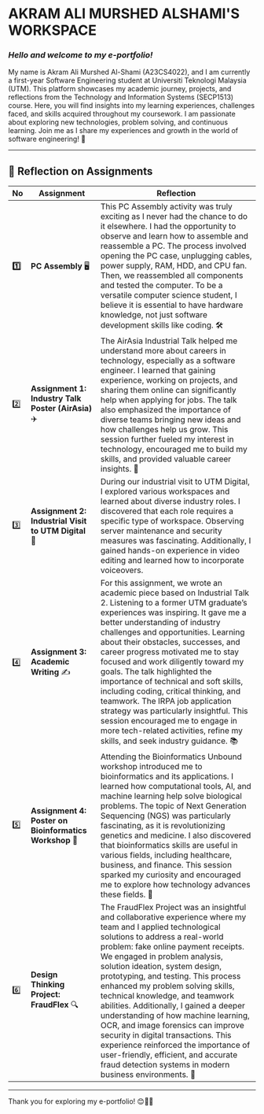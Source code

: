 # **AKRAM ALI MURSHED ALSHAMI'S WORKSPACE**

### *Hello and welcome to my e-portfolio!*

My name is Akram Ali Murshed Al-Shami (A23CS4022), and I am currently a first-year Software Engineering student at Universiti Teknologi Malaysia (UTM). This platform showcases my academic journey, projects, and reflections from the Technology and Information Systems (SECP1513) course. Here, you will find insights into my learning experiences, challenges faced, and skills acquired throughout my coursework. I am passionate about exploring new technologies, problem solving, and continuous learning. Join me as I share my experiences and growth in the world of software engineering! 🚀

---

## **📌 Reflection on Assignments**

| **No**  | **Assignment**                                             | **Reflection**                                                                                                                                                                                                                                                                                                                                                                                                                                                                                                                                                                                                                                                                      |
| --- | ------------------------------------------------------ | ------------------------------------------------------------------------------------------------------------------------------------------------------------------------------------------------------------------------------------------------------------------------------------------------------------------------------------------------------------------------------------------------------------------------------------------------------------------------------------------------------------------------------------------------------------------------------------------------------------------------------------------------------------------------------- |
| **1️⃣** | **PC Assembly** 🖥️                                    | This PC Assembly activity was truly exciting as I never had the chance to do it elsewhere. I had the opportunity to observe and learn how to assemble and reassemble a PC. The process involved opening the PC case, unplugging cables, power supply, RAM, HDD, and CPU fan. Then, we reassembled all components and tested the computer. To be a versatile computer science student, I believe it is essential to have hardware knowledge, not just software development skills like coding. 🛠️                                                                                                                                                                               |
| 2️⃣ | **Assignment 1: Industry Talk Poster (AirAsia)** ✈️    | The AirAsia Industrial Talk helped me understand more about careers in technology, especially as a software engineer. I learned that gaining experience, working on projects, and sharing them online can significantly help when applying for jobs. The talk also emphasized the importance of diverse teams bringing new ideas and how challenges help us grow. This session further fueled my interest in technology, encouraged me to build my skills, and provided valuable career insights. 🎯                                                                                                                                                                            |
| 3️⃣ | **Assignment 2: Industrial Visit to UTM Digital** 🏢   | During our industrial visit to UTM Digital, I explored various workspaces and learned about diverse industry roles. I discovered that each role requires a specific type of workspace. Observing server maintenance and security measures was fascinating. Additionally, I gained hands-on experience in video editing and learned how to incorporate voiceovers.                                                                                                                                                                                                                                                                                                               |
| 4️⃣ | **Assignment 3: Academic Writing** ✍️                  | For this assignment, we wrote an academic piece based on Industrial Talk 2. Listening to a former UTM graduate’s experiences was inspiring. It gave me a better understanding of industry challenges and opportunities. Learning about their obstacles, successes, and career progress motivated me to stay focused and work diligently toward my goals. The talk highlighted the importance of technical and soft skills, including coding, critical thinking, and teamwork. The IRPA job application strategy was particularly insightful. This session encouraged me to engage in more tech-related activities, refine my skills, and seek industry guidance. 📚             |
| 5️⃣ | **Assignment 4: Poster on Bioinformatics Workshop** 🧬 | Attending the Bioinformatics Unbound workshop introduced me to bioinformatics and its applications. I learned how computational tools, AI, and machine learning help solve biological problems. The topic of Next Generation Sequencing (NGS) was particularly fascinating, as it is revolutionizing genetics and medicine. I also discovered that bioinformatics skills are useful in various fields, including healthcare, business, and finance. This session sparked my curiosity and encouraged me to explore how technology advances these fields. 🔬                                                                                                                     |
| 6️⃣ | **Design Thinking Project: FraudFlex** 🔍              | The FraudFlex Project was an insightful and collaborative experience where my team and I applied technological solutions to address a real-world problem: fake online payment receipts. We engaged in problem analysis, solution ideation, system design, prototyping, and testing. This process enhanced my problem solving skills, technical knowledge, and teamwork abilities. Additionally, I gained a deeper understanding of how machine learning, OCR, and image forensics can improve security in digital transactions. This experience reinforced the importance of user-friendly, efficient, and accurate fraud detection systems in modern business environments. 🚀 |

---

Thank you for exploring my e-portfolio! 😊📖✨




